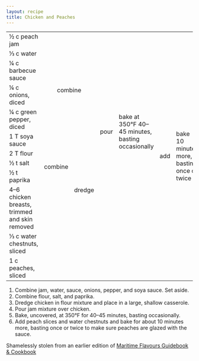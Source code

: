 ```yaml
---
layout: recipe
title: Chicken and Peaches
---
```

<table>
  <tr>
    <td>&frac12; c peach jam</td>
    <td rowspan="6" colspan="2" style="text-align: center">combine</td>
    <td rowspan="10">pour</td>
    <td rowspan="10">bake at 350&deg;F 40&ndash;45 minutes, basting occasionally</td>
    <td rowspan="12">add</td>
    <td rowspan="12">bake 10 minutes more, basting once or twice</td>
  </tr>
  <tr>
    <td>&frac13; c water</td>
  </tr>
  <tr>
    <td>&frac14; c barbecue sauce</td>
  </tr>
  <tr>
    <td>&frac14; c onions, diced</td>
  </tr>
  <tr>
    <td>&frac14; c green pepper, diced</td>
  </tr>
  <tr>
    <td>1 T soya sauce</td>
  </tr>
  <tr>
    <td>2 T flour</td>
    <td rowspan="3">combine</td>
    <td rowspan="4">dredge</td>
  </tr>
  <tr>
    <td>&frac12; t salt</td>
  </tr>
  <tr>
    <td>&frac12; t paprika</td>
  </tr>
  <tr>
    <td>4&ndash;6 chicken breasts, trimmed and skin removed</td>
    <td class="righthide">&nbsp;</td>
  </tr>
  <tr>
    <td>&frac13; c water chestnuts, sliced</td>
    <td colspan="4" rowspan="2" class="righthide">&nbsp;</td>
  </tr>
  <tr>
    <td>1 c peaches, sliced</td>
  </tr>
</table>

1. Combine jam, water, sauce, onions, pepper, and soya sauce. Set aside.
1. Combine flour, salt, and paprika.
1. Dredge chicken in flour mixture and place in a large, shallow
  casserole.
1. Pour jam mixture over chicken.
1. Bake, uncovered, at 350&deg;F for 40&ndash;45 minutes, basting
  occasionally.
1. Add peach slices and water chestnuts and bake for about 10 minutes
  more, basting once or twice to make sure peaches are glazed with the
  sauce.

<p class="confession">Shamelessly stolen from an earlier edition of <a href="https://www.chapters.indigo.ca/en-ca/books/maritime-flavours-guidebook-and-cookbook/9780887807688-item.html">Maritime Flavours Guidebook &amp; Cookbook</a></p>
